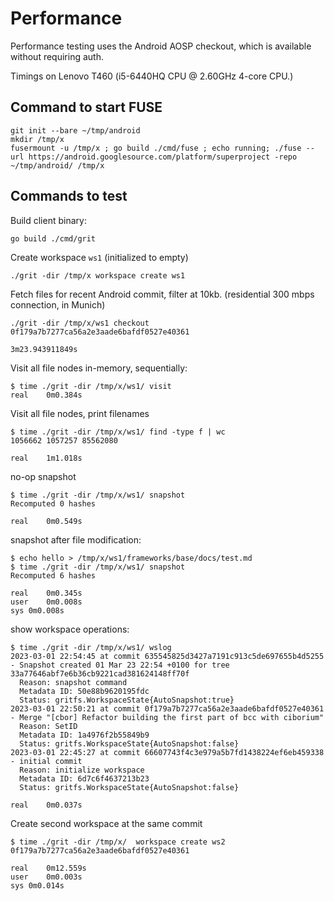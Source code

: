 
Performance
===========

Performance testing uses the Android AOSP checkout, which is available
without requiring auth.

Timings on Lenovo T460 (i5-6440HQ CPU @ 2.60GHz 4-core CPU.)


Command to start FUSE
---------------------

```
git init --bare ~/tmp/android
mkdir /tmp/x
fusermount -u /tmp/x ; go build ./cmd/fuse ; echo running; ./fuse --url https://android.googlesource.com/platform/superproject -repo ~/tmp/android/ /tmp/x
```

Commands to test
----------------

Build client binary:
```
go build ./cmd/grit
```

Create workspace `ws1` (initialized to empty)
```
./grit -dir /tmp/x workspace create ws1
```


Fetch files for recent Android commit, filter at 10kb. (residential
300 mbps connection, in Munich)

```
./grit -dir /tmp/x/ws1 checkout 0f179a7b7277ca56a2e3aade6bafdf0527e40361

3m23.943911849s
```

Visit all file nodes in-memory, sequentially:

```
$ time ./grit -dir /tmp/x/ws1/ visit
real	0m0.384s
```

Visit all file nodes, print filenames
```
$ time ./grit -dir /tmp/x/ws1/ find -type f | wc
1056662 1057257 85562080

real	1m1.018s
```

no-op snapshot
```
$ time ./grit -dir /tmp/x/ws1/ snapshot
Recomputed 0 hashes

real	0m0.549s
```

snapshot after file modification:

```
$ echo hello > /tmp/x/ws1/frameworks/base/docs/test.md
$ time ./grit -dir /tmp/x/ws1/ snapshot
Recomputed 6 hashes

real	0m0.345s
user	0m0.008s
sys	0m0.008s
```

show workspace operations:

```
$ time ./grit -dir /tmp/x/ws1/ wslog
2023-03-01 22:54:45 at commit 635545825d3427a7191c913c5de697655b4d5255 - Snapshot created 01 Mar 23 22:54 +0100 for tree 33a77646abf7e6b36cb9221cad381624148ff70f
  Reason: snapshot command
  Metadata ID: 50e88b9620195fdc
  Status: gritfs.WorkspaceState{AutoSnapshot:true}
2023-03-01 22:50:21 at commit 0f179a7b7277ca56a2e3aade6bafdf0527e40361 - Merge "[cbor] Refactor building the first part of bcc with ciborium"
  Reason: SetID
  Metadata ID: 1a4976f2b55849b9
  Status: gritfs.WorkspaceState{AutoSnapshot:false}
2023-03-01 22:45:27 at commit 66607743f4c3e979a5b7fd1438224ef6eb459338 - initial commit
  Reason: initialize workspace
  Metadata ID: 6d7c6f4637213b23
  Status: gritfs.WorkspaceState{AutoSnapshot:false}

real	0m0.037s
```

Create second workspace at the same commit

```
$ time ./grit -dir /tmp/x/  workspace create ws2 0f179a7b7277ca56a2e3aade6bafdf0527e40361

real	0m12.559s
user	0m0.003s
sys	0m0.014s
```
